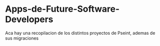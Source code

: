 # Apps-de-Future-Software-Developers
Aca hay una recopilacion de los distintos proyectos de Pseint, ademas de sus migraciones 
